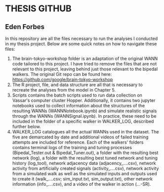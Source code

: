 # THESIS GITHUB
## Eden Forbes

In this repository are all the files necessary to run the analyses I conducted in my thesis project. Below are some quick notes on how to navigate these files:
1) The brain-tokyo-workshop folder is an adaptation of the original WANN code tailored to this project. I have tried to remove the files that are not relevant to this project, leaving behind just those relevant to the bipedal walkers. The original Git repo can be found here: https://github.com/google/brain-tokyo-workshop 
2) The R project, file, and data structure are all that is necessary to recreate the analyses from the model in Chapter 5. 
3) Scripts contains the batch scripts used to run data collection on Vassar's computer cluster Hopper. Additionally, it contains two jupyter notebooks used to collect information about the structures of the resulting WANNs (WANNNotebook.ipynb) and simulate realistic signals through the WANNs (WANNSignal.ipynb). In practice, these need to be included in the folder of a specific walker in WALKER_LOG, described further below. 
4) WALKER_LOG catalogues all the actual WANNs used in the dataset. The five are demarcated by date and additional videos of failed training attempts are included for reference. Each of the walkers' folders contains terminal logs of the training and tuning processes (Bipedal_Tester.out & Bipedal_Tuner.out), a folder with the resulting best network (log), a folder with the resulting best tuned network and tuning history (log_tool), network adjacency data (adjacency_....csv), network activity from artificially created signals (activity_....csv), network activity from a simulated walk as well as the simulated inputs and outputs used to create it (walk_....csv; sim_input.txt, sim_output.txt), other network information (info_....csv), and a video of the walker in action (...-SR).


